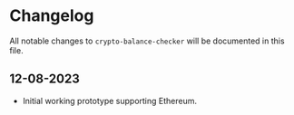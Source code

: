 # Changelog

All notable changes to `crypto-balance-checker` will be documented in this file.
## 12-08-2023
- Initial working prototype supporting Ethereum.

